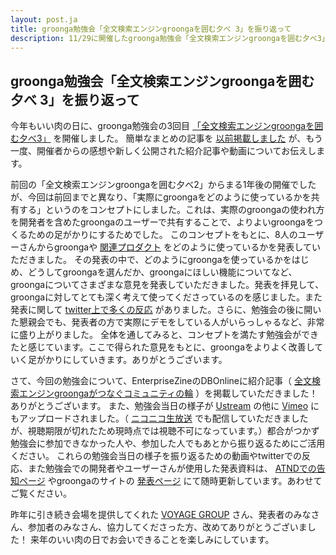 ```yaml
---
layout: post.ja
title: groonga勉強会「全文検索エンジンgroongaを囲む夕べ 3」を振り返って
description: 11/29に開催したgroonga勉強会「全文検索エンジンgroongaを囲む夕べ3」について振り返りました。
---
```

## groonga勉強会「全文検索エンジンgroongaを囲む夕べ 3」を振り返って

今年もいい肉の日に、groonga勉強会の3回目
[「全文検索エンジンgroongaを囲む夕べ3」](http://atnd.org/events/33070)
を開催しました。
簡単なまとめの記事を
[以前掲載しました](2012/11/30/after-groonga-night-3.html)
が、もう一度、開催者からの感想や新しく公開された紹介記事や動画についてお伝えします。

前回の「全文検索エンジンgroongaを囲む夕べ2」からまる1年後の開催でしたが、今回は前回までと異なり、「実際にgroongaをどのように使っているかを共有する」というのをコンセプトにしました。これは、実際のgroongaの使われ方を開発者を含めたgroongaのユーザーで共有することで、よりよいgroongaをつくるための足がかりにするためでした。
このコンセプトをもとに、8人のユーザーさんからgroongaや
[関連プロダクト](http://groonga.org/ja/related-projects.html)
をどのように使っているかを発表していただきました。
その発表の中で、どのようにgroongaを使っているかをはじめ、どうしてgroongaを選んだか、groongaにほしい機能についてなど、groongaについてさまざまな意見を発表していただきました。発表を拝見して、groongaに対してとても深く考えて使ってくださっているのを感じました。また発表に関して
[twitter上で多くの反応](http://togetter.com/li/415314)
がありました。さらに、勉強会の後に開いた懇親会でも、発表者の方で実際にデモをしている人がいらっしゃるなど、非常に盛り上がりました。
全体を通してみると、コンセプトを満たす勉強会ができたと感じています。ここで得られた意見をもとに、groongaをよりよく改善していく足がかりにしていきます。ありがとうございます。

さて、今回の勉強会について、EnterpriseZineのDBOnlineに紹介記事（
[全文検索エンジンgroongaがつなぐコミュニティの輪](http://enterprisezine.jp/dbonline/detail/4419)
）を掲載していただきました！ありがとうございます。
また、勉強会当日の様子が
[Ustream](http://www.ustream.tv/channel/groonga-night) の他に
[Vimeo](http://vimeo.com/channels/groonganight3)
にもアップロードされました。（
[ニコニコ生放送](http://live.nicovideo.jp/watch/lv117105864)
でも配信していただきましたが、視聴期限が切れたため現時点では視聴不可になっています。）都合がつかず勉強会に参加できなかった人や、参加した人でもあとから振り返るためにご活用ください。
これらの勉強会当日の様子を振り返るための動画やtwitterでの反応、また勉強会での開発者やユーザーさんが使用した発表資料は、
[ATNDでの告知ページ](http://atnd.org/events/33070#documents)
やgroongaのサイトの [発表ページ](../publication/#groonga-night-3)
にて随時更新しています。あわせてご覧ください。

昨年に引き続き会場を提供してくれた [VOYAGE
GROUP](http://voyagegroup.com/)
さん、発表者のみなさん、参加者のみなさん、協力してくださった方、改めてありがとうございました！
来年のいい肉の日でお会いできることを楽しみにしています。
